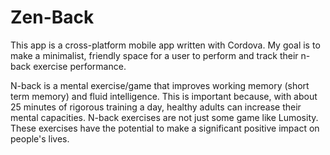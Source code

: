 Zen-Back
========

This app is a cross-platform mobile app written with Cordova.  My goal is to make a minimalist, friendly space for a user to perform and track their n-back exercise performance.

N-back is a mental exercise/game that improves working memory (short term memory) and fluid intelligence.  This is important because, with about 25 minutes of rigorous training a day, healthy adults can increase their mental capacities.  N-back exercises are not just some game like Lumosity.  These exercises have the potential to make a significant positive impact on people's lives.